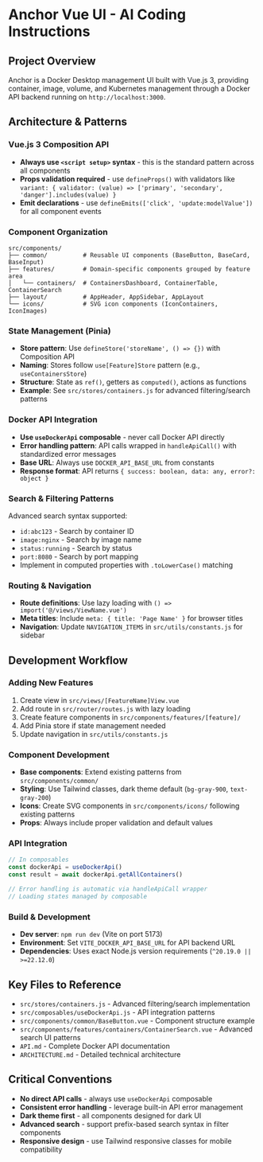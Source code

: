# Anchor Vue UI - AI Coding Instructions

## Project Overview
Anchor is a Docker Desktop management UI built with Vue.js 3, providing container, image, volume, and Kubernetes management through a Docker API backend running on `http://localhost:3000`.

## Architecture & Patterns

### Vue.js 3 Composition API
- **Always use `<script setup>` syntax** - this is the standard pattern across all components
- **Props validation required** - use `defineProps()` with validators like `variant: { validator: (value) => ['primary', 'secondary', 'danger'].includes(value) }`
- **Emit declarations** - use `defineEmits(['click', 'update:modelValue'])` for all component events

### Component Organization
```
src/components/
├── common/          # Reusable UI components (BaseButton, BaseCard, BaseInput)
├── features/        # Domain-specific components grouped by feature area
│   └── containers/  # ContainersDashboard, ContainerTable, ContainerSearch
├── layout/          # AppHeader, AppSidebar, AppLayout
└── icons/           # SVG icon components (IconContainers, IconImages)
```

### State Management (Pinia)
- **Store pattern**: Use `defineStore('storeName', () => {})` with Composition API
- **Naming**: Stores follow `use[Feature]Store` pattern (e.g., `useContainersStore`)
- **Structure**: State as `ref()`, getters as `computed()`, actions as functions
- **Example**: See `src/stores/containers.js` for advanced filtering/search patterns

### Docker API Integration
- **Use `useDockerApi` composable** - never call Docker API directly
- **Error handling pattern**: API calls wrapped in `handleApiCall()` with standardized error messages
- **Base URL**: Always use `DOCKER_API_BASE_URL` from constants
- **Response format**: API returns `{ success: boolean, data: any, error?: object }`

### Search & Filtering Patterns
Advanced search syntax supported:
- `id:abc123` - Search by container ID
- `image:nginx` - Search by image name  
- `status:running` - Search by status
- `port:8080` - Search by port mapping
- Implement in computed properties with `.toLowerCase()` matching

### Routing & Navigation
- **Route definitions**: Use lazy loading with `() => import('@/views/ViewName.vue')`
- **Meta titles**: Include `meta: { title: 'Page Name' }` for browser titles
- **Navigation**: Update `NAVIGATION_ITEMS` in `src/utils/constants.js` for sidebar

## Development Workflow

### Adding New Features
1. Create view in `src/views/[FeatureName]View.vue`
2. Add route in `src/router/routes.js` with lazy loading
3. Create feature components in `src/components/features/[feature]/`
4. Add Pinia store if state management needed
5. Update navigation in `src/utils/constants.js`

### Component Development
- **Base components**: Extend existing patterns from `src/components/common/`
- **Styling**: Use Tailwind classes, dark theme default (`bg-gray-900`, `text-gray-200`)
- **Icons**: Create SVG components in `src/components/icons/` following existing patterns
- **Props**: Always include proper validation and default values

### API Integration
```javascript
// In composables
const dockerApi = useDockerApi()
const result = await dockerApi.getAllContainers()

// Error handling is automatic via handleApiCall wrapper
// Loading states managed by composable
```

### Build & Development
- **Dev server**: `npm run dev` (Vite on port 5173)
- **Environment**: Set `VITE_DOCKER_API_BASE_URL` for API backend URL
- **Dependencies**: Uses exact Node.js version requirements (`^20.19.0 || >=22.12.0`)

## Key Files to Reference
- `src/stores/containers.js` - Advanced filtering/search implementation
- `src/composables/useDockerApi.js` - API integration patterns
- `src/components/common/BaseButton.vue` - Component structure example
- `src/components/features/containers/ContainerSearch.vue` - Advanced search UI patterns
- `API.md` - Complete Docker API documentation
- `ARCHITECTURE.md` - Detailed technical architecture

## Critical Conventions
- **No direct API calls** - always use `useDockerApi` composable
- **Consistent error handling** - leverage built-in API error management
- **Dark theme first** - all components designed for dark UI
- **Advanced search** - support prefix-based search syntax in filter components
- **Responsive design** - use Tailwind responsive classes for mobile compatibility